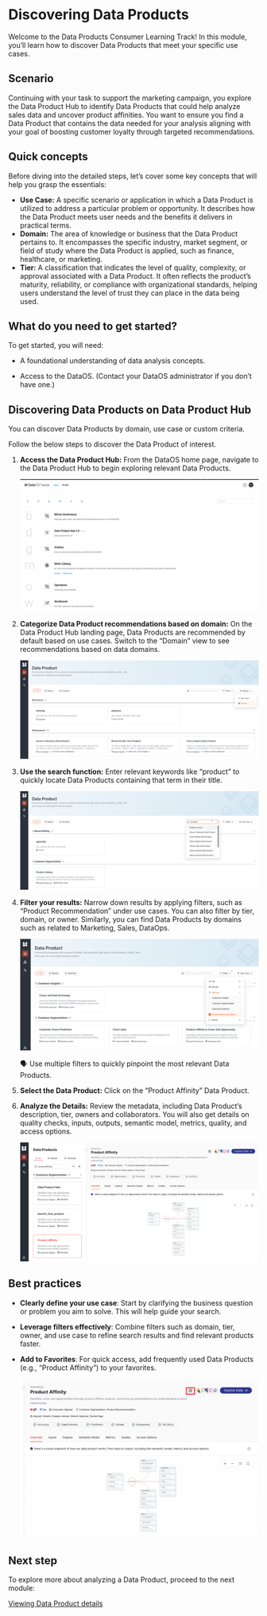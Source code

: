 # Discovering Data Products

Welcome to the Data Products Consumer Learning Track! In this module, you’ll learn how to discover Data Products that meet your specific use cases. 

## Scenario

Continuing with your task to support the marketing campaign, you explore the Data Product Hub to identify Data Products that could help analyze sales data and uncover product affinities. You want to ensure you find a Data Product that contains the data needed for your analysis aligning with your goal of boosting customer loyalty through targeted recommendations.

## Quick concepts

Before diving into the detailed steps, let’s cover some key concepts that will help you grasp the essentials:

- **Use Case:** A specific scenario or application in which a Data Product is utilized to address a particular problem or opportunity. It describes how the Data Product meets user needs and the benefits it delivers in practical terms.
- **Domain:** The area of knowledge or business that the Data Product pertains to. It encompasses the specific industry, market segment, or field of study where the Data Product is applied, such as finance, healthcare, or marketing.
- **Tier:** A classification that indicates the level of quality, complexity, or approval associated with a Data Product. It often reflects the product’s maturity, reliability, or compliance with organizational standards, helping users understand the level of trust they can place in the data being used.

## What do you need to get started?

To get started, you will need:

- A foundational understanding of data analysis concepts.

- Access to the DataOS. (Contact your DataOS administrator if you don’t have one.)

## Discovering Data Products on Data Product Hub

You can discover Data Products by domain, use case or custom criteria.

Follow the below steps to discover the Data Product of interest.

1. **Access the Data Product Hub:** From the DataOS home page, navigate to the Data Product Hub to begin exploring relevant Data Products.
    
    ![disc_dataos.png](/getting_started/dataos_home.png)
    
2. **Categorize Data Product recommendations based on domain:** On the Data Product Hub landing page, Data Products are recommended by default based on use cases. Switch to the “Domain” view to see recommendations based on data domains.
    
    ![disc_home.png](/learn/dp_consumer_learn_track/discover_dp/disc_home.png)
    
3. **Use the search function:** Enter relevant keywords like “product” to quickly locate Data Products containing that term in their title.
    
    ![disc_search.png](/learn/dp_consumer_learn_track/discover_dp/disc_search.png)
    
4. **Filter your results:** Narrow down results by applying filters, such as “Product Recommendation” under use cases. You can also filter by tier, domain, or owner. Similarly, you can find Data Products by domains such as related to Marketing, Sales, DataOps.
    
    ![disc_filter.png](/learn/dp_consumer_learn_track/discover_dp/disc_filter.png)
    
    <aside class="callout">
    🗣 Use multiple filters to quickly pinpoint the most relevant Data Products.
    </aside>
    
5. **Select the Data Product:** Click on the “Product Affinity” Data Product.
    
6. **Analyze the Details:** Review the metadata, including Data Product’s description, tier, owners and collaborators. You will also get details on quality checks, inputs, outputs, semantic model, metrics, quality, and access options.
    
    ![disc_analyze.png](/learn/dp_consumer_learn_track/discover_dp/disc_analyze.png)
    

## Best practices

- **Clearly define your use case**: Start by clarifying the business question or problem you aim to solve. This will help guide your search.

- **Leverage filters effectively**: Combine filters such as domain, tier, owner, and use case to refine search results and find relevant products faster.

- **Add to Favorites**: For quick access, add frequently used Data Products (e.g., “Product Affinity”) to your favorites.
    
    ![disc_favorites.png](/learn/dp_consumer_learn_track/discover_dp/disc_favorites.png)
    

## Next step

To explore more about analyzing a Data Product, proceed to the next module:

[Viewing Data Product details](/learn/dp_consumer_learn_track/view_dp_info/)
